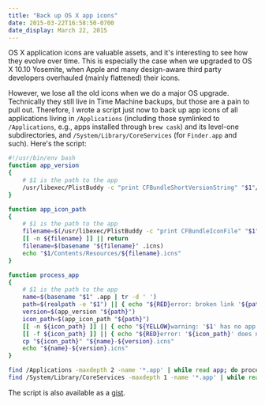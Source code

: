 ```yaml
---
title: "Back up OS X app icons"
date: 2015-03-22T16:58:50-0700
date_display: March 22, 2015
---
```


OS X application icons are valuable assets, and it's interesting to see how they evolve over time. This is especially the case when we upgraded to OS X 10.10 Yosemite, when Apple and many design-aware third party developers overhauled (mainly flattened) their icons.

However, we lose all the old icons when we do a major OS upgrade. Technically they still live in Time Machine backups, but those are a pain to pull out. Therefore, I wrote a script just now to back up app icons of all applications living in `/Applications` (including those symlinked to `/Applications`, e.g., apps installed through `brew cask`) and its level-one subdirectories, and `/System/Library/CoreServices` (for `Finder.app` and such). Here's the script:

```bash
#!/usr/bin/env bash
function app_version
{
    # $1 is the path to the app
    /usr/libexec/PlistBuddy -c "print CFBundleShortVersionString" "$1"/Contents/Info.plist 2>/dev/null || date +%Y%m%d
}

function app_icon_path
{
    # $1 is the path to the app
    filename=$(/usr/libexec/PlistBuddy -c "print CFBundleIconFile" "$1"/Contents/Info.plist 2>/dev/null)
    [[ -n ${filename} ]] || return
    filename=$(basename "${filename}" .icns)
    echo "$1/Contents/Resources/${filename}.icns"
}

function process_app
{
    # $1 is the path to the app
    name=$(basename "$1" .app | tr -d ' ')
    path=$(realpath -e "$1") || { echo "${RED}error: broken link '${path}'${RESET}" >&2; return 1; }
    version=$(app_version "${path}")
    icon_path=$(app_icon_path "${path}")
    [[ -n ${icon_path} ]] || { echo "${YELLOW}warning: '$1' has no app icon${RESET}"; return 1; }
    [[ -f ${icon_path} ]] || { echo "${RED}error: '${icon_path}' does not exist${RESET}" >&2; return 1; }
    cp "${icon_path}" "${name}-${version}.icns"
    echo "${name}-${version}.icns"
}

find /Applications -maxdepth 2 -name '*.app' | while read app; do process_app "${app}"; done
find /System/Library/CoreServices -maxdepth 1 -name '*.app' | while read app; do process_app "${app}"; done
```

The script is also available as a [gist](https://gist.github.com/zmwangx/fad97e085045a21ebc1d).
